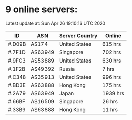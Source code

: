 # 9 online servers:

Latest update at: Sun Apr 26 19:10:16 UTC 2020

| ID | ASN | Server Country | Online |
| -- | --- | -------------- | ------ |
| #.D09B | AS174 | United States | 615 hrs |
| #.7F1D | AS63949 | Singapore | 702 hrs |
| #.9FC3 | AS53889 | United States | 630 hrs |
| #.1F2B | AS49392 | Russia | 7 hrs |
| #.C348 | AS35913 | United States | 996 hrs |
| #.BD3E | AS63888 | Hong Kong | 175 hrs |
| #.2A79 | AS63949 | Japan | 1939 hrs |
| #.66BF | AS16509 | Singapore | 26 hrs |
| #.33B9 | AS63888 | Hong Kong | 11 hrs |

